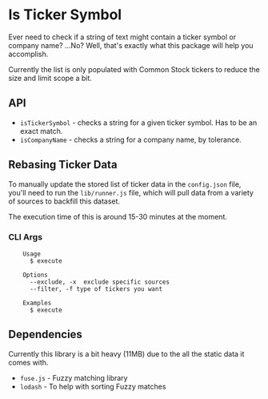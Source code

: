 # Is Ticker Symbol

Ever need to check if a string of text might contain a ticker symbol or company name? ...No? Well, that's exactly what this package will help you accomplish.

Currently the list is only populated with Common Stock tickers to reduce the size and limit scope a bit.

## API

* `isTickerSymbol` - checks a string for a given ticker symbol. Has to be an exact match.
* `isCompanyName` - checks a string for a company name, by tolerance.

## Rebasing Ticker Data

To manually update the stored list of ticker data in the `config.json` file, you'll need to run the `lib/runner.js` file, which will pull data from a variety of sources to backfill this dataset.

The execution time of this is around 15-30 minutes at the moment.

### CLI Args

```
	Usage
	  $ execute

	Options
	  --exclude, -x  exclude specific sources
      --filter, -f type of tickers you want

	Examples
	  $ execute
```

## Dependencies

Currently this library is a bit heavy (11MB) due to the all the static data it comes with.

* `fuse.js` - Fuzzy matching library
* `lodash` - To help with sorting Fuzzy matches
